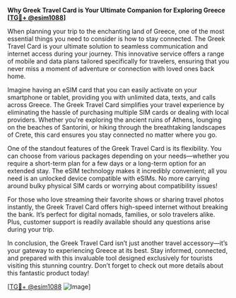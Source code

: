 **Why Greek Travel Card is Your Ultimate Companion for Exploring Greece [[TG💪+ @esim1088](https://t.me/s/esim1088)]**

When planning your trip to the enchanting land of Greece, one of the most essential things you need to consider is how to stay connected. The Greek Travel Card is your ultimate solution to seamless communication and internet access during your journey. This innovative service offers a range of mobile and data plans tailored specifically for travelers, ensuring that you never miss a moment of adventure or connection with loved ones back home.

Imagine having an eSIM card that you can easily activate on your smartphone or tablet, providing you with unlimited data, texts, and calls across Greece. The Greek Travel Card simplifies your travel experience by eliminating the hassle of purchasing multiple SIM cards or dealing with local providers. Whether you're exploring the ancient ruins of Athens, lounging on the beaches of Santorini, or hiking through the breathtaking landscapes of Crete, this card ensures you stay connected no matter where you go.

One of the standout features of the Greek Travel Card is its flexibility. You can choose from various packages depending on your needs—whether you require a short-term plan for a few days or a long-term option for an extended stay. The eSIM technology makes it incredibly convenient; all you need is an unlocked device compatible with eSIMs. No more carrying around bulky physical SIM cards or worrying about compatibility issues!

For those who love streaming their favorite shows or sharing travel photos instantly, the Greek Travel Card offers high-speed internet without breaking the bank. It’s perfect for digital nomads, families, or solo travelers alike. Plus, customer support is readily available should any questions arise during your trip.

In conclusion, the Greek Travel Card isn’t just another travel accessory—it’s your gateway to experiencing Greece at its best. Stay informed, connected, and prepared with this invaluable tool designed exclusively for tourists visiting this stunning country. Don’t forget to check out more details about this fantastic product today! 

[[TG💪+ @esim1088](https://t.me/s/esim1088) ![Image](https://i.postimg.cc/Y0z9fWf4/image.png)]